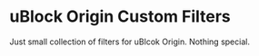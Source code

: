 # uBlock Origin Custom Filters

Just small collection of filters for uBlcok Origin. Nothing special.
